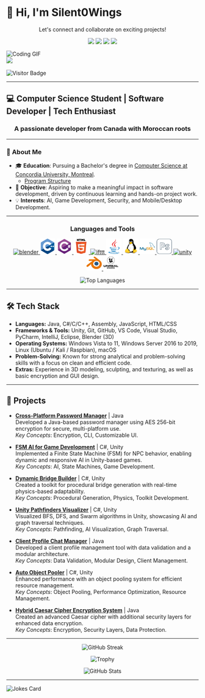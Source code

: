 # 👋 Hi, I'm Silent0Wings

<p align="center">Let's connect and collaborate on exciting projects!</p>

<p align="center">
  <a href="https://github.com/Silent0Wings"><img src="https://img.shields.io/badge/GitHub-100000?style=for-the-badge&logo=github&logoColor=white"></a>
  <a href="https://ca.linkedin.com/in/yahya-bel?trk=profile-badge"><img src="https://img.shields.io/badge/LinkedIn-0077B5?style=for-the-badge&logo=linkedin&logoColor=white"></a>
  <a href="https://invictus_fulgur.artstation.com/"><img src="https://img.shields.io/badge/ArtStation-13AFF0?style=for-the-badge&logo=artstation&logoColor=white"></a>
  <a href="https://sketchfab.com/Invictus_fulgur"><img src="https://img.shields.io/badge/Sketchfab-1CAAD9?style=for-the-badge&logo=sketchfab&logoColor=white"></a>

</p>

<div style="text-align: left;">
  <img src="https://media.giphy.com/media/1iNIkQBAwEkUuTpikf/giphy.gif" alt="Coding GIF" width="240" height="180" />
</div>

<div style="text-align: left;">
  <img src="https://profile-counter.glitch.me/Silent0Wings/count.svg?" />
</div>

![Visitor Badge](https://visitor-badge.laobi.icu/badge?page_id=Silent0Wings.Silent0Wings)

---

## 💻 **Computer Science Student | Software Developer | Tech Enthusiast**

<h3 align="center">A passionate developer from Canada with Moroccan roots</h3>

---

### 🚀 **About Me**
- 🎓 **Education**: Pursuing a Bachelor's degree in [Computer Science at Concordia University, Montreal](https://www.concordia.ca/academics/undergraduate/computer-science.html).
  - [Program Structure](https://www.concordia.ca/academics/undergraduate/calendar/current/section-71-gina-cody-school-of-engineering-and-computer-science/section-71-70-department-of-computer-science-and-software-engineering/section-71-70-2-degree-requirements-bcompsc-.html)
- 🌟 **Objective**: Aspiring to make a meaningful impact in software development, driven by continuous learning and hands-on project work.
- 💡 **Interests**: AI, Game Development, Security, and Mobile/Desktop Development.

---

<h3 align="center">Languages and Tools</h3>
<p align="center"> 
  <a href="https://www.blender.org/" target="_blank" rel="noreferrer">
    <img src="https://download.blender.org/branding/community/blender_community_badge_white.svg" alt="blender" width="40" height="40"/> 
  </a>
  <a href="https://www.w3schools.com/cpp/" target="_blank" rel="noreferrer">
    <img src="https://raw.githubusercontent.com/devicons/devicon/master/icons/cplusplus/cplusplus-original.svg" alt="cplusplus" width="40" height="40"/> 
  </a>
  <a href="https://www.w3schools.com/cs/" target="_blank" rel="noreferrer">
    <img src="https://raw.githubusercontent.com/devicons/devicon/master/icons/csharp/csharp-original.svg" alt="csharp" width="40" height="40"/> 
  </a>
  <a href="https://www.w3.org/html/" target="_blank" rel="noreferrer">
    <img src="https://raw.githubusercontent.com/devicons/devicon/master/icons/html5/html5-original-wordmark.svg" alt="html5" width="40" height="40"/> 
  </a>
  <a href="https://ifttt.com/" target="_blank" rel="noreferrer">
    <img src="https://www.vectorlogo.zone/logos/ifttt/ifttt-ar21.svg" alt="ifttt" width="40" height="40"/> 
  </a>
  <a href="https://www.java.com" target="_blank" rel="noreferrer">
    <img src="https://raw.githubusercontent.com/devicons/devicon/master/icons/java/java-original.svg" alt="java" width="40" height="40"/> 
  </a>
  <a href="https://www.linux.org/" target="_blank" rel="noreferrer">
    <img src="https://raw.githubusercontent.com/devicons/devicon/master/icons/linux/linux-original.svg" alt="linux" width="40" height="40"/> 
  </a>
  <a href="https://www.mysql.com/" target="_blank" rel="noreferrer">
    <img src="https://raw.githubusercontent.com/devicons/devicon/master/icons/mysql/mysql-original-wordmark.svg" alt="mysql" width="40" height="40"/> 
  </a>
  <a href="https://www.photoshop.com/en" target="_blank" rel="noreferrer">
    <img src="https://raw.githubusercontent.com/devicons/devicon/master/icons/photoshop/photoshop-line.svg" alt="photoshop" width="40" height="40"/> 
  </a>
  <a href="https://unity.com/" target="_blank" rel="noreferrer">
    <img src="https://www.vectorlogo.zone/logos/unity3d/unity3d-icon.svg" alt="unity" width="40" height="40"/> 
  </a>
  <a href="https://www.blender.org/" target="_blank" rel="noreferrer">
    <img src="https://raw.githubusercontent.com/devicons/devicon/master/icons/blender/blender-original.svg" alt="blender" width="40" height="40"/> 
  </a>
  <a href="https://www.unrealengine.com/" target="_blank" rel="noreferrer">
    <img src="https://raw.githubusercontent.com/devicons/devicon/master/icons/unrealengine/unrealengine-original-wordmark.svg" alt="unreal engine" width="40" height="40"/> 
  </a>

</p>
<p align="center">
  <img src="https://github-readme-stats.vercel.app/api/top-langs?username=silent0wings&show_icons=true&locale=en&layout=compact" alt="Top Languages" />
</p>

---

## 🛠️ **Tech Stack**
- **Languages:** Java, C#/C/C++, Assembly, JavaScript, HTML/CSS
- **Frameworks & Tools:** Unity, Git, GitHub, VS Code, Visual Studio, PyCharm, IntelliJ, Eclipse, Blender (3D)
- **Operating Systems:** Windows Vista to 11, Windows Server 2016 to 2019, Linux (Ubuntu / Kali / Raspbian), macOS
- **Problem-Solving:** Known for strong analytical and problem-solving skills with a focus on clean and efficient code.
- **Extras:** Experience in 3D modeling, sculpting, and texturing, as well as basic encryption and GUI design.

---

## 📝 **Projects**
- **[Cross-Platform Password Manager](https://github.com/Silent0Wings/Cross-Platform-Password-Manager)** | Java  
  Developed a Java-based password manager using AES 256-bit encryption for secure, multi-platform use.  
  *Key Concepts*: Encryption, CLI, Customizable UI.

- **[FSM AI for Game Development](https://github.com/Silent0Wings/UnityAI-FSM-SimpleAgentBehavior)** | C#, Unity  
  Implemented a Finite State Machine (FSM) for NPC behavior, enabling dynamic and responsive AI in Unity-based games.  
  *Key Concepts*: AI, State Machines, Game Development.

- **[Dynamic Bridge Builder](https://github.com/Silent0Wings/DynamicBridgeBuilder-Procedural-Generation-Toolkit-for-Unity)** | C#, Unity  
  Created a toolkit for procedural bridge generation with real-time physics-based adaptability.  
  *Key Concepts*: Procedural Generation, Physics, Toolkit Development.

- **[Unity Pathfinders Visualizer](https://github.com/Silent0Wings/UnityAI-FSM-SimpleAgentBehavior)** | C#, Unity  
  Visualized BFS, DFS, and Swarm algorithms in Unity, showcasing AI and graph traversal techniques.  
  *Key Concepts*: Pathfinding, AI Visualization, Graph Traversal.

- **[Client Profile Chat Manager](https://github.com/Silent0Wings/ChatManager)** | Java  
  Developed a client profile management tool with data validation and a modular architecture.  
  *Key Concepts*: Data Validation, Modular Design, Client Management.

- **[Auto Object Pooler](https://github.com/Silent0Wings/Unity-SimpleObjectPooler)** | C#, Unity  
  Enhanced performance with an object pooling system for efficient resource management.  
  *Key Concepts*: Object Pooling, Performance Optimization, Resource Management.

- **[Hybrid Caesar Cipher Encryption System](https://github.com/Silent0Wings/Hybrid-Caesar-Cipher-Encryption-System)** | Java  
  Created an advanced Caesar cipher with additional security layers for enhanced data encryption.  
  *Key Concepts*: Encryption, Security Layers, Data Protection.

---

<p align="center">
  <img src="https://github-readme-streak-stats.herokuapp.com/?user=Silent0Wings&theme=dark" alt="GitHub Streak" />
</p>

<p align="center">
  <img src="https://github-profile-trophy.vercel.app/?username=Silent0Wings&theme=algolia" alt="Trophy" />
</p>

<p align="center">
  <img src="https://github-readme-stats.vercel.app/api?username=silent0wings&show_icons=true&locale=en" alt="GitHub Stats" />
</p>

---

![Jokes Card](https://readme-jokes.vercel.app/api?theme=dark&lang=en)
